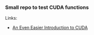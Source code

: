 ### Small repo to test CUDA functions

Links:
* [An Even Easier Introduction to CUDA](https://devblogs.nvidia.com/even-easier-introduction-cuda/)

